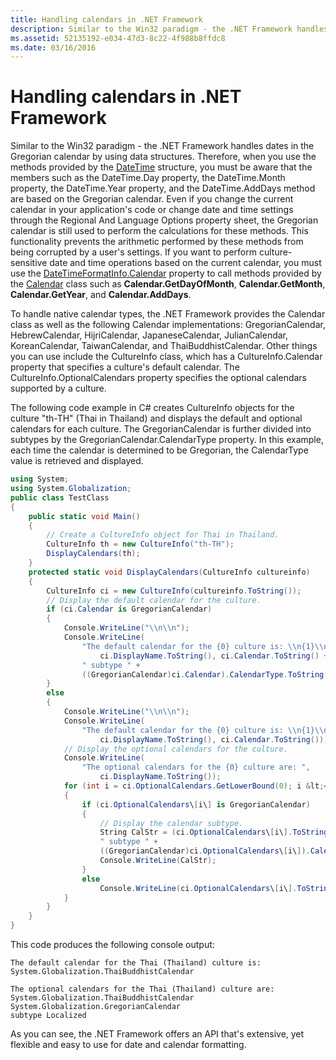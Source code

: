```yaml
---
title: Handling calendars in .NET Framework
description: Similar to the Win32 paradigm - the .NET Framework handles dates in the Gregorian calendar by using data structures.
ms.assetid: 52135192-e034-47d3-8c22-4f988b8ffdc8
ms.date: 03/16/2016
---
```


# Handling calendars in .NET Framework

Similar to the Win32 paradigm - the .NET Framework handles dates in the Gregorian calendar by using data structures.
Therefore, when you use the methods provided by the [DateTime](https://docs.microsoft.com/dotnet/api/system.datetime) structure, you must be aware that the members such as the DateTime.Day property, the DateTime.Month property, the DateTime.Year property, and the DateTime.AddDays method are based on the Gregorian calendar.
Even if you change the current calendar in your application's code or change date and time settings through the Regional And Language Options property sheet, the Gregorian calendar is still used to perform the calculations for these methods.
This functionality prevents the arithmetic performed by these methods from being corrupted by a user's settings.
If you want to perform culture-sensitive date and time operations based on the current calendar, you must use the [DateTimeFormatInfo.Calendar](https://docs.microsoft.com/dotnet/api/system.globalization.datetimeformatinfo.calendar) property to call methods provided by the [Calendar](https://docs.microsoft.com/dotnet/api/system.web.ui.webcontrols.calendar) class such as **Calendar.GetDayOfMonth**, **Calendar.GetMonth**, **Calendar.GetYear**, and **Calendar.AddDays**.

To handle native calendar types, the .NET Framework provides the Calendar class as well as the following Calendar implementations: GregorianCalendar, HebrewCalendar, HijriCalendar, JapaneseCalendar, JulianCalendar, KoreanCalendar, TaiwanCalendar, and ThaiBuddhistCalendar. Other things you can use include the CultureInfo class, which has a CultureInfo.Calendar property that specifies a culture's default calendar.
The CultureInfo.OptionalCalendars property specifies the optional calendars supported by a culture.

The following code example in C\# creates CultureInfo objects for the culture "th-TH" (Thai in Thailand) and displays the default and optional calendars for each culture.
The GregorianCalendar is further divided into subtypes by the GregorianCalendar.CalendarType property.
In this example, each time the calendar is determined to be Gregorian, the CalendarType value is retrieved and displayed.

```csharp
using System;
using System.Globalization;
public class TestClass
{
    public static void Main()
    {
        // Create a CultureInfo object for Thai in Thailand.
        CultureInfo th = new CultureInfo("th-TH");
        DisplayCalendars(th);
    }
    protected static void DisplayCalendars(CultureInfo cultureinfo)
    {
        CultureInfo ci = new CultureInfo(cultureinfo.ToString());
        // Display the default calendar for the culture.
        if (ci.Calendar is GregorianCalendar)
        {
            Console.WriteLine("\\n\\n");
            Console.WriteLine(
                "The default calendar for the {0} culture is: \\n{1}\\n\\n",
                    ci.DisplayName.ToString(), ci.Calendar.ToString() +
                " subtype " +
                ((GregorianCalendar)ci.Calendar).CalendarType.ToString());
        }
        else
        {
            Console.WriteLine("\\n\\n");
            Console.WriteLine(
                "The default calendar for the {0} culture is: \\n{1}\\n\\n",
                    ci.DisplayName.ToString(), ci.Calendar.ToString());
            // Display the optional calendars for the culture.
            Console.WriteLine(
                "The optional calendars for the {0} culture are: ",
                    ci.DisplayName.ToString());
            for (int i = ci.OptionalCalendars.GetLowerBound(0); i &lt;= ci.OptionalCalendars.GetUpperBound(0); i++)
            {
                if (ci.OptionalCalendars\[i\] is GregorianCalendar)
                {
                    // Display the calendar subtype.
                    String CalStr = (ci.OptionalCalendars\[i\].ToString() +
                    " subtype " +
                    ((GregorianCalendar)ci.OptionalCalendars\[i\]).CalendarType.ToString());
                    Console.WriteLine(CalStr);
                }
                else
                    Console.WriteLine(ci.OptionalCalendars\[i\].ToString());
            }
        }
    }
}
```

This code produces the following console output:

```DOS
The default calendar for the Thai (Thailand) culture is:
System.Globalization.ThaiBuddhistCalendar

The optional calendars for the Thai (Thailand) culture are:
System.Globalization.ThaiBuddhistCalendar
System.Globalization.GregorianCalendar
subtype Localized
```

As you can see, the .NET Framework offers an API that's extensive, yet flexible and easy to use for date and calendar formatting.
